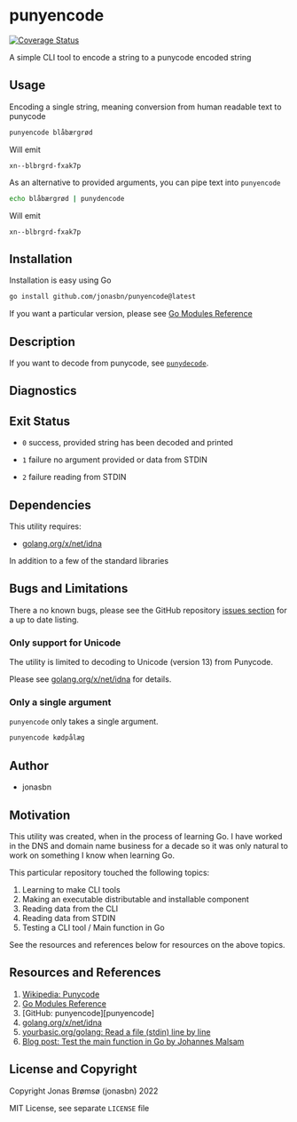 # punyencode

[![Coverage Status](https://coveralls.io/repos/github/jonasbn/punyencode/badge.svg)](https://coveralls.io/github/jonasbn/punyencode)

A simple CLI tool to encode a string to a punycode encoded string

## Usage

Encoding a single string, meaning conversion from human readable text to punycode

```bash
punyencode blåbærgrød
```

Will emit

```text
xn--blbrgrd-fxak7p
```

As an alternative to provided arguments, you can pipe text into `punyencode`

```bash
echo blåbærgrød | punydencode
```

Will emit

```text
xn--blbrgrd-fxak7p
```

## Installation

Installation is easy using Go

```bash
go install github.com/jonasbn/punyencode@latest
```

If you want a particular version, please see [Go Modules Reference][MOD]

## Description

If you want to decode from punycode, see [`punydecode`][punydecode].

## Diagnostics

## Exit Status

- `0` success, provided string has been decoded and printed

- `1` failure no argument provided or data from STDIN

- `2` failure reading from STDIN

## Dependencies

This utility requires:

- [golang.org/x/net/idna][goidna]

In addition to a few of the standard libraries

## Bugs and Limitations

There a no known bugs, please see the GitHub repository [issues section](https://github.com/jonasbn/punyencode/issues) for a up to date listing.

### Only support for Unicode

The utility is limited to decoding to Unicode (version 13) from Punycode.

Please see [golang.org/x/net/idna][goidna] for details.

### Only a single argument

`punyencode` only takes a single argument.

```bash
punyencode kødpålæg
```

## Author

- jonasbn

## Motivation

This utility was created, when in the process of learning Go. I have worked in the DNS and domain name business for a decade so it was only natural to work on something I know when learning Go.

This particular repository touched the following topics:

1. Learning to make CLI tools
1. Making an executable distributable and installable component
1. Reading data from the CLI
1. Reading data from STDIN
1. Testing a CLI tool / Main function in Go

See the resources and references below for resources on the above topics.

## Resources and References

1. [Wikipedia: Punycode](https://en.wikipedia.org/wiki/Punycode)
1. [Go Modules Reference][MOD]
1. [GitHub: punyencode][punyencode]
1. [golang.org/x/net/idna][goidna]
1. [yourbasic.org/golang: Read a file (stdin) line by line](https://yourbasic.org/golang/read-file-line-by-line/)
1. [Blog post: Test the main function in Go by Johannes Malsam](https://mj-go.in/golang/test-the-main-function-in-go)

## License and Copyright

Copyright Jonas Brømsø (jonasbn) 2022

MIT License, see separate `LICENSE` file

[MOD]: https://go.dev/ref/mod#go-install
[punydecode]: https://github.com/jonasbn/punydecode
[goidna]: https://pkg.go.dev/golang.org/x/net/idna
